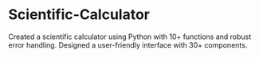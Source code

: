 # Scientific-Calculator
Created a scientific calculator using Python with 10+ functions and robust error handling. Designed a user-friendly interface with 30+ components.

